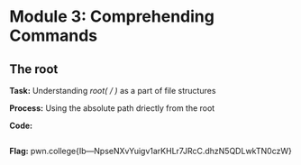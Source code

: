 # Module 3: Comprehending Commands
## The root

**Task:** Understanding _root( / )_ as a part of file structures

**Process:** Using the absolute path driectly from the root

**Code:**
```

```

**Flag:** pwn.college{Ib—NpseNXvYuigv1arKHLr7JRcC.dhzN5QDLwkTN0czW}
</br>
